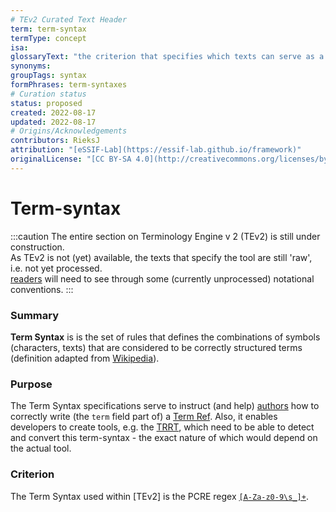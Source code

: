 ```yaml
---
# TEv2 Curated Text Header
term: term-syntax
termType: concept
isa:
glossaryText: "the criterion that specifies which texts can serve as a [term](@), which is that the text must match with (PCRE) regex [`[A-Za-z0-9\\s_]+`](https://www.debuggex.com/r/YQppbqxps5jI0t0P)."
synonyms:
groupTags: syntax
formPhrases: term-syntaxes
# Curation status
status: proposed
created: 2022-08-17
updated: 2022-08-17
# Origins/Acknowledgements
contributors: RieksJ
attribution: "[eSSIF-Lab](https://essif-lab.github.io/framework)"
originalLicense: "[CC BY-SA 4.0](http://creativecommons.org/licenses/by-sa/4.0/?ref=chooser-v1)"
---
```


# Term-syntax

<!--
            **IF THE PCRE REGEX FOR THE TERM SYNTAX MUST BE CHANGED
                  MAKE SURE YOU ALSO UPDATE THE DEBUGGEX URL**
-->

:::caution
The entire section on Terminology Engine v 2 (TEv2) is still under construction.<br/>
As TEv2 is not (yet) available, the texts that specify the tool are still 'raw', i.e. not yet processed.<br/>[readers](@) will need to see through some (currently unprocessed) notational conventions.
:::

### Summary
**Term Syntax** is is the set of rules that defines the combinations of symbols (characters, texts) that are considered to be correctly structured terms (definition adapted from [Wikipedia](https://en.wikipedia.org/wiki/Syntax_(programming_languages))).

### Purpose
The Term Syntax specifications serve to instruct (and help) [authors](@) how to correctly write (the `term` field part of) a [Term Ref](@). Also, it enables developers to create tools, e.g. the [TRRT](@), which need to be able to detect and convert this term-syntax - the exact nature of which would depend on the actual tool.

### Criterion
The Term Syntax used within [TEv2] is the PCRE regex [`[A-Za-z0-9\s_]+`](https://www.debuggex.com/r/YQppbqxps5jI0t0P).